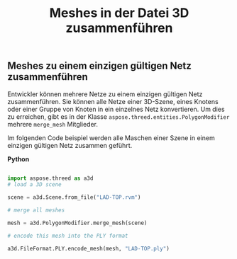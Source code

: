 ﻿---
title: Meshes in der Datei 3D zusammenführen
type: docs
weight: 90
url: /de/python-net/merge-meshes-in-3d-file/
description: Entwickler können mehrere Netze zu einem einzigen gültigen Netz zusammenführen. Sie können alle Netze einer 3D-Szene, eines Knotens oder einer Gruppe von Knoten in ein einzelnes Netz konvertieren. Um dies zu erreichen, gibt es drei MergeMesh-Mitglieder in der Klasse Aspose.ThreeD.Entities.Polygon Modifier.
---
## **Meshes zu einem einzigen gültigen Netz zusammenführen**
Entwickler können mehrere Netze zu einem einzigen gültigen Netz zusammenführen. Sie können alle Netze einer 3D-Szene, eines Knotens oder einer Gruppe von Knoten in ein einzelnes Netz konvertieren. Um dies zu erreichen, gibt es in der Klasse `aspose.threed.entities.PolygonModifier` mehrere `merge_mesh` Mitglieder.

Im folgenden Code beispiel werden alle Maschen einer Szene in einem einzigen gültigen Netz zusammen geführt.

**Python**

```py

import aspose.threed as a3d
# load a 3D scene

scene = a3d.Scene.from_file("LAD-TOP.rvm")

# merge all meshes

mesh = a3d.PolygonModifier.merge_mesh(scene)

# encode this mesh into the PLY format

a3d.FileFormat.PLY.encode_mesh(mesh, "LAD-TOP.ply")

```

